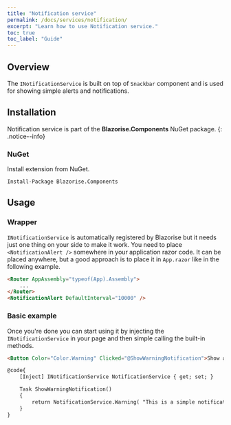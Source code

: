 ```yaml
---
title: "Notification service"
permalink: /docs/services/notification/
excerpt: "Learn how to use Notification service."
toc: true
toc_label: "Guide"
---
```


## Overview

The `INotificationService` is built on top of `Snackbar` component and is used for showing simple alerts and notifications.

## Installation

Notification service is part of the **Blazorise.Components** NuGet package.
{: .notice--info}

### NuGet

Install extension from NuGet.

```
Install-Package Blazorise.Components
```

## Usage

### Wrapper

`INotificationService` is automatically registered by Blazorise but it needs just one thing on your side to make it work. You need to place `<NotificationAlert />` somewhere in your application razor code. It can be placed anywhere, but a good approach is to place it in `App.razor` like in the following example.

```html
<Router AppAssembly="typeof(App).Assembly">
    ...
</Router>
<NotificationAlert DefaultInterval="10000" />
```

### Basic example

Once you're done you can start using it by injecting the `INotificationService` in your page and then simple calling the built-in methods.

```html
<Button Color="Color.Warning" Clicked="@ShowWarningNotification">Show alert!</Button>

@code{
    [Inject] INotificationService NotificationService { get; set; }

    Task ShowWarningNotification()
    {
        return NotificationService.Warning( "This is a simple notification message!", "Hello" );
    }
}
```